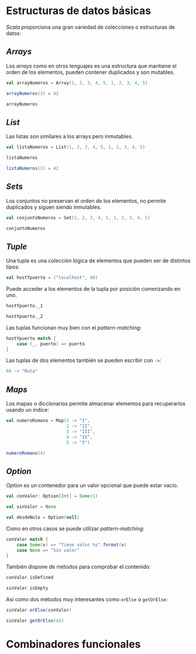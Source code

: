 # Estructuras de datos básicas

*Scala* proporciona una gran variedad de colecciones o estructuras de datos:

## *Arrays*
Los *arrays* como en otros lenguajes es una estructura que mantiene el orden de los elementos, pueden contener duplicados y son mutables.

```scala mdoc
val arrayNumeros = Array(1, 2, 3, 4, 5, 1, 2, 3, 4, 5)

arrayNumeros(3) = 42

arrayNumeros
```

## *List*
Las listas son similares a los arrays pero inmutables.
```scala mdoc:fail
val listaNumeros = List(1, 2, 3, 4, 5, 1, 2, 3, 4, 5)

listaNumeros

listaNumeros(3) = 42
```

## *Sets*
Los conjuntos no preservan el orden de los elementos, no permite duplicados y siguen siendo inmutables.
```scala mdoc
val conjuntoNumeros = Set(1, 2, 3, 4, 5, 1, 2, 3, 4, 5)

conjuntoNumeros
```

## *Tuple*
Una tupla es una colección lógica de elementos que pueden ser de distintos tipos:

```scala mdoc
val hostYpuerto = ("localhost", 80)
```

Puede acceder a los elementos de la tupla por posición comenzando en uno.
```scala mdoc
hostYpuerto._1

hostYpuerto._2
```

Las tuplas funcionan muy bien con el *pattern-matching*:
```scala mdoc
hostYpuerto match {
    case (_, puerto) => puerto
}
```

Las tuplas de dos elementos también se pueden escribir con `->`:
```scala mdoc
66 -> "Ruta"
```

## *Maps*

Los mapas o diccionarios permite almacenar elementos para recuperarlos usando un índice:
```scala mdoc
val numeroRomano = Map(1 -> "I",
                       2 -> "II",
                       3 -> "III",
                       4 -> "IV",
                       5 -> "5")

numeroRomano(4)
```
## *Option*

*Option* es un contenedor para un valor opcional que puede estar vacío.
```scala mdoc
val conValor: Option[Int] = Some(1)

val sinValor = None

val desdeNulo = Option(null)
```

Como en otros casos se puede utilizar *pattern-matching*:
```scala mdoc
conValor match {
    case Some(v) => "Tiene valor %s".format(v)
    case None => "Sin valor"
}
```

También dispone de métodos para comprobar el contenido:
```scala mdoc
conValor.isDefined

sinValor.isEmpty
```

Así como dos métodos muy interesantes como `orElse` o `getOrElse`:
```scala mdoc
sinValor.orElse(conValor)

sinValor.getOrElse(42)
```

# Combinadores funcionales